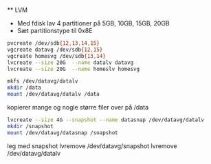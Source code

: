 ** LVM
  * Med fdisk lav 4 partitioner på 5GB, 10GB, 15GB, 20GB 
  * Sæt partitionstype til 0x8E

```bash
pvcreate /dev/sdb{12,13,14,15}
vgcreate datavg /dev/sdb{12,15}
vgcreate homesvg /dev/sdb{13,14}
lvcreate --size 20G  --name datalv datavg
lvcreate --size 20G  --name homeslv homesvg

mkfs /dev/datavg/datalv
mkdir /data
mount /dev/datavg/datalv /data
```

kopierer mange og nogle større filer over på /data

```bash
lvcreate --size 4G --snapshot --name datasnap /dev/datavg/datalv
mkdir /snapshot
mount /dev/datavg/datasnap /snapshot
```

leg med snapshot
lvremove /dev/datavg/snapshot
lvremove /dev/datavg/datalv
